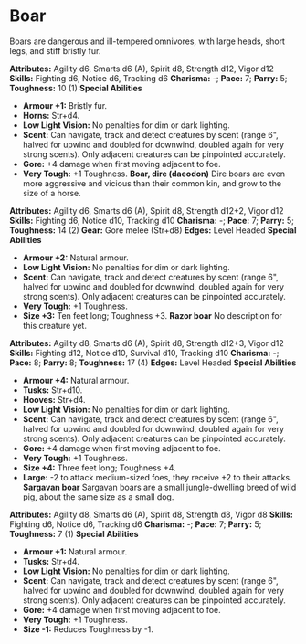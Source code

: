 # Boar

Boars are dangerous and ill-tempered omnivores, with large heads,
short legs, and stiff bristly fur.

**Attributes:** Agility d6, Smarts d6 (A), Spirit d8, Strength d12,
Vigor d12
**Skills:** Fighting d6, Notice d6, Tracking d6
**Charisma:** -; **Pace:** 7; **Parry:** 5; **Toughness:** 10 (1)
**Special Abilities**

- **Armour +1:** Bristly fur.
- **Horns:** Str+d4.
- **Low Light Vision:** No penalties for dim or dark lighting.
- **Scent:** Can navigate, track and detect creatures by scent (range
6", halved for upwind and doubled for downwind, doubled again for very
strong scents). Only adjacent creatures can be pinpointed accurately.
- **Gore:** +4 damage when first moving adjacent to foe.
- **Very Tough:** +1 Toughness.
**Boar, dire (daeodon)**
Dire boars are even more aggressive and vicious than their common
kin, and grow to the size of a horse.

**Attributes:** Agility d6, Smarts d6 (A), Spirit d8, Strength d12+2,
Vigor d12
**Skills:** Fighting d6, Notice d10, Tracking d10
**Charisma:** -; **Pace:** 7; **Parry:** 5; **Toughness:** 14 (2)
**Gear:** Gore melee (Str+d8)
**Edges:** Level Headed
**Special Abilities**

- **Armour +2:** Natural armour.
- **Low Light Vision:** No penalties for dim or dark lighting.
- **Scent:** Can navigate, track and detect creatures by scent (range
6", halved for upwind and doubled for downwind, doubled again for very
strong scents). Only adjacent creatures can be pinpointed accurately.
- **Very Tough:** +1 Toughness.
- **Size +3:** Ten feet long; Toughness +3.
**Razor boar**
No description for this creature yet.

**Attributes:** Agility d8, Smarts d6 (A), Spirit d8, Strength d12+3,
Vigor d12
**Skills:** Fighting d12, Notice d10, Survival d10, Tracking d10
**Charisma:** -; **Pace:** 8; **Parry:** 8; **Toughness:** 17 (4)
**Edges:** Level Headed
**Special Abilities**

- **Armour +4:** Natural armour.
- **Tusks:** Str+d10.
- **Hooves:** Str+d4.
- **Low Light Vision:** No penalties for dim or dark lighting.
- **Scent:** Can navigate, track and detect creatures by scent (range
6", halved for upwind and doubled for downwind, doubled again for very
strong scents). Only adjacent creatures can be pinpointed accurately.
- **Gore:** +4 damage when first moving adjacent to foe.
- **Very Tough:** +1 Toughness.
- **Size +4:** Three feet long; Toughness +4.
- **Large:** -2 to attack medium-sized foes, they receive +2 to their
attacks.
**Sargavan boar**
Sargavan boars are a small jungle-dwelling breed of wild pig, about
the same size as a small dog.

**Attributes:** Agility d8, Smarts d6 (A), Spirit d8, Strength d8, Vigor
d8
**Skills:** Fighting d6, Notice d6, Tracking d6
**Charisma:** -; **Pace:** 7; **Parry:** 5; **Toughness:** 7 (1)
**Special Abilities**

- **Armour +1:** Natural armour.
- **Tusks:** Str+d4.
- **Low Light Vision:** No penalties for dim or dark lighting.
- **Scent:** Can navigate, track and detect creatures by scent (range
6", halved for upwind and doubled for downwind, doubled again for very
strong scents). Only adjacent creatures can be pinpointed accurately.
- **Gore:** +4 damage when first moving adjacent to foe.
- **Very Tough:** +1 Toughness.
- **Size -1:** Reduces Toughness by -1.
